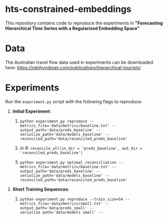 # hts-constrained-embeddings

This repository contains code to reproduce the experiments in **"Forecasting Hierarchical Time Series with a Regularized Embedding Space"**

# Data

The Australian travel flow data used in experiments can be downloaded here: https://robjhyndman.com/publications/hierarchical-tourism/.

# Experiments

Run the `experiment.py` script with the following flags to reproduce:

1. **Initial Experiment**:
    1. `python experiment.py reproduce --metrics_file='data/metrics/baseline.txt' --output_path='data/preds_baseline' --serialize_path='data/models_baseline' --reconciled_path='data/reconciled_preds_baseline'`

    2. *in R*: `reconcile_all(in_dir = 'preds_baseline', out_dir = 'reconciled_preds_baseline')`

    3. `python experiment.py optimal_reconciliation --metrics_file='data/metrics/baseline.txt' --output_path='data/preds_baseline' --serialize_path='data/models_baseline' --reconciled_path='data/reconciled_preds_baseline'`

2. **Short Training Sequences**:
    1. `python experiment.py reproduce --train_size=54 --metrics_file='data/metrics/small.txt' --output_path='data/preds_small' --serialize_path='data/models_small' --reconciled_path='data/reconciled_preds_small'`

    2. *in R*: `reconcile_all(in_dir = 'preds_small', out_dir = 'reconciled_preds_small')`

    3. `python experiment.py optimal_reconciliation --train_size=54 --metrics_file='data/metrics/small.txt' --output_path='data/preds_small' --serialize_path='data/models_small' --reconciled_path='data/reconciled_preds_small'`

3. **Long Forecast Horizon**:
    1. `python experiment.py reproduce --horizon=24 --metrics_file='data/metrics/horizon.txt' --output_path='data/preds_horizon' --serialize_path='data/models_horizon' --reconciled_path='data/reconciled_preds_horizon'`

    2. *in R*: `reconcile_all(in_dir = 'preds_horizon', out_dir = 'reconciled_preds_horizon', horizon = 24)`

    3. `python experiment.py optimal_reconciliation --horizon=24 --metrics_file='data/metrics/horizon.txt' --output_path='data/preds_horizon' --serialize_path='data/models_horizon' --reconciled_path='data/reconciled_preds_horizon'`

4. **Relative Embedding Dimension: 0.5**:
`python experiment.py reproduce --embed_dim_ratio=0.5 --metrics_file='data/metrics/edim05.txt' --output_path='data/preds_edim05' --serialize_path='data/models_edim05' --reconciled_path='data/reconciled_preds_edim05'`

5. **Relative Embedding Dimension: 2**:
`python experiment.py reproduce --embed_dim_ratio=2 --metrics_file='data/metrics/edim2.txt' --output_path='data/preds_edim2' --serialize_path='data/models_edim2' --reconciled_path='data/reconciled_preds_edim2'`

7. **Relative Embedding Dimension: 4**:
`python experiment.py reproduce --embed_dim_ratio=4 --metrics_file='data/metrics/edim4.txt' --output_path='data/preds_edim4' --serialize_path='data/models_edim4' --reconciled_path='data/reconciled_preds_edim4'`
